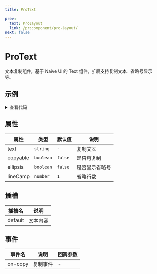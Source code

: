 ```yaml
---
title: ProText

prev:
  text: ProLayout
  link: /procomponent/pro-layout/
next: false
---
```



<script setup>
import demo from './demo.vue'
import { NCard } from 'naive-ui'
</script>

# ProText

文本复制组件，基于 Naive UI 的 Text 组件，扩展支持复制文本、省略号显示等。

## 示例

<ClientOnly>
    <NCard title="复制示例">
        <demo />

<details>
<summary>查看代码</summary>

<<< @/procomponent/pro-text/demo.vue
</details>
    </NCard>

</ClientOnly>

## 属性

| 属性 | 类型 | 默认值 | 说明 |
| --- | --- | --- | --- |
| text | `string` | `-` | 复制文本 |
| copyable | `boolean` | `false` | 是否可复制 |
| ellipsis | `boolean` | `false` | 是否显示省略号 |
| lineCamp | `number` | `1` | 省略行数 |

## 插槽

| 插槽名 | 说明 |
| --- | --- |
| default | 文本内容 |

## 事件

| 事件名 | 说明 | 回调参数 |
| --- | --- | --- |
| on-copy | 复制事件 | - |

